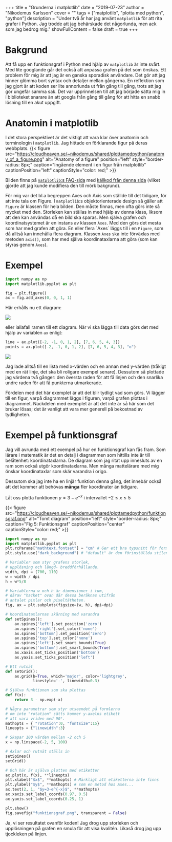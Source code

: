 +++
title = "Grunderna i matplotlib"
date = "2019-07-23"
author = "Nikodemus Karlsson"
cover = ""
tags = ["matplotlib", "plotta med python", "python"]
description = "Under två år har jag använt `matplotlib` för att rita grafer i Python. Jag trodde att jag behärskade det någorlunda, men ack som jag bedrog mig."
showFullContent = false
draft = true
+++
# Bakgrund
Att få upp en funktionsgraf i Python med hjälp av `matplotlib` är inte svårt.
Med lite googlande går det också att anpassa grafen på det som önskas. Ett
problem för mig är att jag är en ganska sporadisk användare. Det gör att jag
hinner glömma bort syntax och detaljer mellan gångerna. En reflektion som jag
gjort är att koden ser lite annorlunda ut från gång till gång, trots att jag gör
ungefär samma sak. Det var upprinnelsen till att jag började sätta mig in i
biblioteket snarare än att googla från gång till gång för att hitta en snabb
lösning till en akut uppgift.

# Anatomin i matplotlib
I det stora perspektivet är det viktigt att vara klar över anatomin och
terminologin i `matplotlib`. Jag hittade en förklarande figur på deras
webbplats.
{{< figure src="https://cloudheaven.se/~nikodemus/shared/plottamedpython/anatomy_of_a_figure.png" alt="Anatomy of a figure" position="left" style="border-radius: 8px;" caption="Ingående element i en figur från matplotlib" captionPosition="left" captionStyle="color: red;" >}}

Bilden finns på [`matplotlib`:s FAQ-sida](https://matplotlib.org/faq/usage_faq.html) med [källkod från denna sida](https://matplotlib.org/3.1.0/gallery/showcase/anatomy.html) (vilket gjorde att jag kunde modifiera
den till mörk bakgrund).

För mig var det bl.a begreppen Axes och Axis som ställde till det tidigare, för
att inte tala om Figure. I `matplotlib`:s objektorienterade design så gäller
att `Figure` är klassen för hela bilden. Den måste finnas, men ofta görs inte
så mycket med den. Storleken kan ställas in med hjälp av denna klass, liksom
att den kan användas då en bild ska sparas. Men själva grafen och
koordinatsystemet är en instans av klassen `Axes`. Med den görs det mesta
som har med grafen att göra. En eller flera ´Axes´ läggs till i en `Figure`,
som då alltså kan innehålla flera diagram.
Klassen `Axes` ska inte förväxlas med metoden `axis()`, som har med själva
koordinataxlarna att göra (som kan styras genom `Axes`).

# Exempel

```python
import numpy as np
import matplotlib.pyplot as plt

fig = plt.figure()
ax = fig.add_axes(0, 0, 1, 1)
```

Här erhålls nu ett diagram:

![](https://cloudheaven.se/~nikodemus/shared/plottamedpython/diagramram.png)

eller iallafall ramen till ett diagram. När vi ska lägga till data görs det
med hjälp av variablen `ax` enligt:

```python
line = ax.plot([-2, -1, 0, 1, 2], [7, 6, 5, 4, 3])
points = ax.plot([-2, -1, 0, 1, 2], [7, 6, 5, 4, 3], "o")
```

![](https://cloudheaven.se/~nikodemus/shared/plottamedpython/diagram_1.png)

Jag lade alltså till en lista med x-värden och en annan med y-värden (tråkigt med en rät linje, det ska bli roligare exempel senare).
Dessutom så plottade jag värdena två gånger: den översta raden för att få
linjen och den snarlika undre raden för att få punkterna utmarkerade.

Fördelen med det här exemplet är att det blir tydligt vad som görs. Vi lägger
till en figur, varpå diagrammet läggs i figuren, varpå grafen plottas i
diagrammet. Nackdelen med exemplet är att det inte är så här som det brukar
lösas; det är vanligt att vara mer generell på bekostnad av tydligheten.

# Exempel på funktionsgraf
Jag vill avrunda med ett exempel på hur en funktionsgraf kan fås fram. Som
lärare i matematik är det en detalj i diagrammen som hittills inte är till
belåtenhet: koordinataxlarna. De diagram som jag ritat upp innesluts av en
ram som också utgör koordinataxlarna. Men många mattelärare med mig önskar
koordinataxlar som skär varandra i origo.

Dessutom ska jag inte ha en linjär funktion denna gång, det innebär också
att det kommer att behövas **många** fler koordinater än tidigare.

Låt oss plotta funktionen $y=3-e^{-x}$ i intervallet $-2\leq x\leq 5$

{{< figure src="https://cloudheaven.se/~nikodemus/shared/plottamedpython/funktionsgraf.png" alt="Tomt diagram" position="left" style="border-radius: 8px;" caption="Fig 5: Funktionsgraf" captionPosition="center" captionStyle="color: red;" >}}

```python
import numpy as np
import matplotlib.pyplot as plt
plt.rcParams["mathtext.fontset"] = "cm" # Ger ett bra typsnitt för formler
plt.style.use("dark_background") # "default" är den förinställda stilen

# Variabler som styr grafens storlek,
# upplösning och längd- breddförhållande.
width, dpi = (700, 110)
w = width / dpi
h = w*5/8

# Variablerna w och h är dimensioner i tum,
# därav "hacket" ovan där dessa beräknas utifrån
# antalet pixlar och pixeltätheten.
fig, ax = plt.subplots(figsize=(w, h), dpi=dpi)

# Koordinataxlarnas skärning med varandra
def setSpines():
    ax.spines['left'].set_position('zero')
    ax.spines['right'].set_color('none')
    ax.spines['bottom'].set_position('zero')
    ax.spines['top'].set_color('none')
    ax.spines['left'].set_smart_bounds(True)
    ax.spines['bottom'].set_smart_bounds(True)
    ax.xaxis.set_ticks_position('bottom')
    ax.yaxis.set_ticks_position('left')

# Ett rutnät
def setGrid():
    ax.grid(b=True, which='major', color='lightgrey',
            linestyle='-', linewidth=0.3)

# Själva funktionen som ska plottas
def f(x):
    return 3 - np.exp(-x)

# Några parametrar som styr utseendet på formlerna
# om inte "rotation" sätts kommer y-axelns etikett
# att vara vriden med 90°.
mathopts = { "rotation":0, "fontsize":15}
lineopts = {"linewidth":3}

# Skapar 100 värden mellan -2 och 5
x = np.linspace(-2, 5, 100)

# Axlar och rutnät ställs in
setSpines()
setGrid()

# Och här är själva plotten med etiketter
ax.plot(x, f(x), **lineopts)
plt.xlabel("$x$", **mathopts) # Märkligt att etiketterna inte finns
plt.ylabel("$y$", **mathopts) # som en metod hos Axes...
ax.text(2, 1, "$y=3-e^{-x}$", **mathopts)
ax.xaxis.set_label_coords(0.97, 0.5)
ax.yaxis.set_label_coords(0.25, 1)

plt.show()
fig.savefig("funktionsgraf.png", transparent = False)
```
Ja, vi ser resultatet ovanför koden! Jag drog upp storleken och upplösningen
på grafen en smula för att visa kvalitén. Likaså drog jag upp tjockleken på
linjen.
